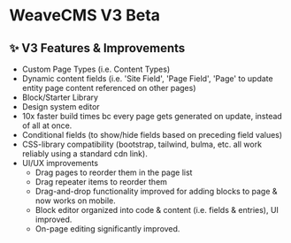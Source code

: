 # WeaveCMS V3 Beta

## ✨ V3 Features & Improvements

- Custom Page Types (i.e. Content Types)
- Dynamic content fields (i.e. 'Site Field', 'Page Field', 'Page' to update entity page content referenced on other pages)
- Block/Starter Library
- Design system editor
- 10x faster build times bc every page gets generated on update, instead of all at once. 
- Conditional fields (to show/hide fields based on preceding field values)
- CSS-library compatibility (bootstrap, tailwind, bulma, etc. all work reliably using a standard cdn link). 
- UI/UX improvements
  - Drag pages to reorder them in the page list
  - Drag repeater items to reorder them
  - Drag-and-drop functionality improved for adding blocks to page & now works on mobile.
  - Block editor organized into code & content (i.e. fields & entries), UI improved.
  - On-page editing significantly improved.

